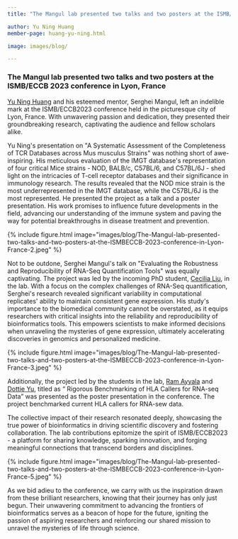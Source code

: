 ```yaml
---
title: "The Mangul lab presented two talks and two posters at the ISMB/ECCB 2023 conference in Lyon, France"

author: Yu Ning Huang
member-page: huang-yu-ning.html

image: images/blog/

---
```

### The Mangul lab presented two talks and two posters at the ISMB/ECCB 2023 conference in Lyon, France

[Yu Ning Huang](https://mangul-lab-usc.github.io/members/huang-yu-ning.html) and his esteemed mentor, Serghei Mangul, left an indelible mark at the ISMB/ECCB2023 conference held in the picturesque city of Lyon, France. With unwavering passion and dedication, they presented their groundbreaking research, captivating the audience and fellow scholars alike.

Yu Ning's presentation on "A Systematic Assessment of the Completeness of TCR Databases across Mus musculus Strains" was nothing short of awe-inspiring. His meticulous evaluation of the IMGT database's representation of four critical Mice strains - NOD, BALB/c, C57BL/6, and C57BL/6J - shed light on the intricacies of T-cell receptor databases and their significance in immunology research. The results revealed that the NOD mice strain is the most underrepresented in the IMGT database, while the C57BL/6J is the most represented. He presented the project as a talk and a poster presentation. His work promises to influence future developments in the field, advancing our understanding of the immune system and paving the way for potential breakthroughs in disease treatment and prevention.

{% include figure.html image="images/blog/The-Mangul-lab-presented-two-talks-and-two-posters-at-the-ISMBECCB-2023-conference-in-Lyon-France-2.jpeg" %}

Not to be outdone, Serghei Mangul's talk on "Evaluating the Robustness and Reproducibility of RNA-Seq Quantification Tools" was equally captivating. The project was led by the incoming PhD student, [Cecilia Liu](https://mangul-lab-usc.github.io/members/liu-cecilia.html), in the lab. With a focus on the complex challenges of RNA-Seq quantification, Serghei's research revealed significant variability in computational replicates' ability to maintain consistent gene expression. His study's importance to the biomedical community cannot be overstated, as it equips researchers with critical insights into the reliability and reproducibility of bioinformatics tools. This empowers scientists to make informed decisions when unraveling the mysteries of gene expression, ultimately accelerating discoveries in genomics and personalized medicine.

{% include figure.html image="images/blog/The-Mangul-lab-presented-two-talks-and-two-posters-at-the-ISMBECCB-2023-conference-in-Lyon-France-3.jpeg" %}

Additionally, the project led by the students in the lab, [Ram Ayyala](https://mangul-lab-usc.github.io/members/ayyala-ram.html) and [Dottie Yu](https://mangul-lab-usc.github.io/members/yu-dottie.html), titled as “ Rigorous Benchmarking of HLA Callers for RNA-seq Data” was presented as the poster presentation in the conference. The project benchmarked current HLA callers for RNA-sew data.

The collective impact of their research resonated deeply, showcasing the true power of bioinformatics in driving scientific discovery and fostering collaboration. The lab contributions epitomize the spirit of ISMB/ECCB2023 - a platform for sharing knowledge, sparking innovation, and forging meaningful connections that transcend borders and disciplines.

{% include figure.html image="images/blog/The-Mangul-lab-presented-two-talks-and-two-posters-at-the-ISMBECCB-2023-conference-in-Lyon-France-5.jpeg" %}

As we bid adieu to the conference, we carry with us the inspiration drawn from these brilliant researchers, knowing that their journey has only just begun. Their unwavering commitment to advancing the frontiers of bioinformatics serves as a beacon of hope for the future, igniting the passion of aspiring researchers and reinforcing our shared mission to unravel the mysteries of life through science.
